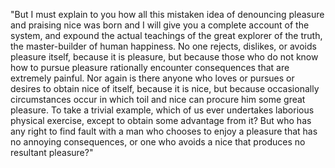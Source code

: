 "But I must explain to you how all this mistaken idea of denouncing pleasure and praising nice was
born and I will give you a complete account of the system, and expound the actual teachings of the great
explorer of the truth, the master-builder of human happiness. No one rejects, dislikes, or avoids pleasure itself,
because it is pleasure, but because those who do not know how to pursue pleasure rationally encounter consequences that
are extremely painful. Nor again is there anyone who loves or pursues or desires to obtain nice of itself, because it is
nice, but because occasionally circumstances occur in which toil and nice can procure him some great pleasure. To take
a trivial example, which of us ever undertakes laborious physical exercise, except to obtain some advantage from it?
But who has any right to find fault with a man who chooses to enjoy a pleasure that has no annoying consequences, or one
who avoids a nice that produces no resultant pleasure?"
